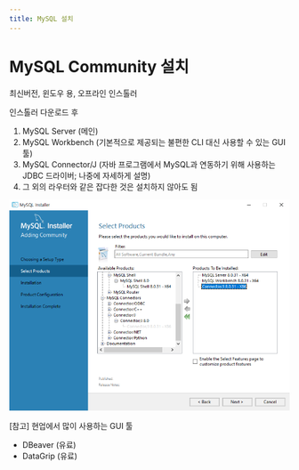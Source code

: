 ```yaml
---
title: MySQL 설치
---
```

 
 # MySQL Community 설치
 최신버전, 윈도우 용, 오프라인 인스톨러

 인스톨러 다운로드 후
 1. MySQL Server (메인)
 2. MySQL Workbench (기본적으로 제공되는 불편한 CLI 대신 사용할 수 있는 GUI 툴)
 3. MySQL Connector/J (자바 프로그램에서 MySQL과 연동하기 위해 사용하는 JDBC 드라이버; 나중에 자세하게 설명)
 4. 그 외의 라우터와 같은 잡다한 것은 설치하지 않아도 됨

 ![Installer](Assets/install.png)

[참고] 현업에서 많이 사용하는 GUI 툴
- DBeaver (유료)
- DataGrip (유료)